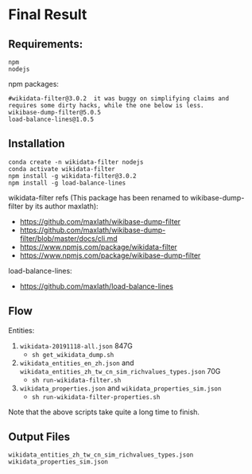 # Final Result

## Requirements:
```
npm
nodejs
```

npm packages:

```
#wikidata-filter@3.0.2  it was buggy on simplifying claims and requires some dirty hacks, while the one below is less.
wikibase-dump-filter@5.0.5
load-balance-lines@1.0.5
```

## Installation

```
conda create -n wikidata-filter nodejs
conda activate wikidata-filter
npm install -g wikidata-filter@3.0.2
npm install -g load-balance-lines
```

wikidata-filter refs (This package has been renamed to wikibase-dump-filter by its author maxlath):
 - https://github.com/maxlath/wikibase-dump-filter
 - https://github.com/maxlath/wikibase-dump-filter/blob/master/docs/cli.md
 - https://www.npmjs.com/package/wikidata-filter
 - https://www.npmjs.com/package/wikibase-dump-filter
 
load-balance-lines:
 - https://github.com/maxlath/load-balance-lines

## Flow

Entities:
1. `wikidata-20191118-all.json` 847G
    - `sh get_wikidata_dump.sh`
2. `wikidata_entities_en_zh.json` and `wikidata_entities_zh_tw_cn_sim_richvalues_types.json` 70G
    - `sh run-wikidata-filter.sh`
3. `wikidata_properties.json` and `wikidata_properties_sim.json`
    - `sh run-wikidata-filter-properties.sh`
    
Note that the above scripts take quite a long time to finish.

## Output Files
`wikidata_entities_zh_tw_cn_sim_richvalues_types.json`
`wikidata_properties_sim.json`

